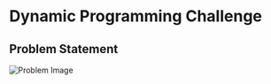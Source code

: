 # Dynamic Programming Challenge

## Problem Statement
![Problem Image](https://i.ibb.co/r5V9d7Z/Ejercicio-programacion-dinamica.jpg)


